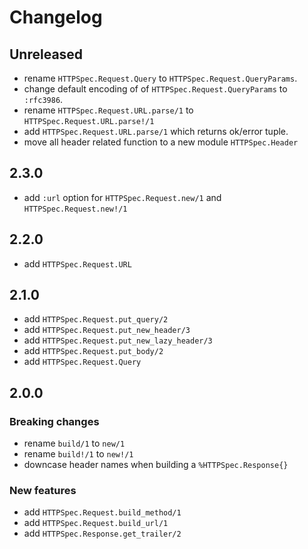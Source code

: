 # Changelog

## Unreleased

- rename `HTTPSpec.Request.Query` to `HTTPSpec.Request.QueryParams`.
- change default encoding of of `HTTPSpec.Request.QueryParams` to `:rfc3986`.
- rename `HTTPSpec.Request.URL.parse/1` to `HTTPSpec.Request.URL.parse!/1`
- add `HTTPSpec.Request.URL.parse/1` which returns ok/error tuple.
- move all header related function to a new module `HTTPSpec.Header`

## 2.3.0

- add `:url` option for `HTTPSpec.Request.new/1` and `HTTPSpec.Request.new!/1`

## 2.2.0

- add `HTTPSpec.Request.URL`

## 2.1.0

- add `HTTPSpec.Request.put_query/2`
- add `HTTPSpec.Request.put_new_header/3`
- add `HTTPSpec.Request.put_new_lazy_header/3`
- add `HTTPSpec.Request.put_body/2`
- add `HTTPSpec.Request.Query`

## 2.0.0

### Breaking changes

- rename `build/1` to `new/1`
- rename `build!/1` to `new!/1`
- downcase header names when building a `%HTTPSpec.Response{}`

### New features

- add `HTTPSpec.Request.build_method/1`
- add `HTTPSpec.Request.build_url/1`
- add `HTTPSpec.Response.get_trailer/2`
